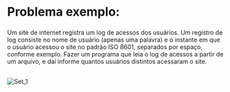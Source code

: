 # Problema exemplo:
###
Um site de internet registra um log de acessos dos usuários. Um
registro de log consiste no nome de usuário (apenas uma palavra) e o
instante em que o usuário acessou o site no padrão ISO 8601,
separados por espaço, conforme exemplo. Fazer um programa que leia
o log de acessos a partir de um arquivo, e daí informe quantos usuários
distintos acessaram o site.
##
![Set_1](https://github.com/user-attachments/assets/cc6fe473-6ed6-4ab8-bead-7e160d0d3306)
